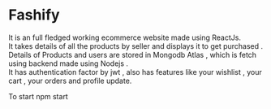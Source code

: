 <h1>Fashify</h1>
<p >It is an full fledged working ecommerce website made using ReactJs. <br/>
It takes details of all the products by seller and displays it to get purchased . Details of Products and users are stored in Mongodb Atlas , which is fetch using backend made using Nodejs . <br/>
It has authentication factor by jwt , also has features like your wishlist , your cart , your orders and profile update.</p>


To start 
npm start